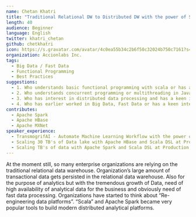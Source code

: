 ```yaml
---
name: Chetan Khatri
title: "Traditional Relational DW to Distributed DW with the power of Spark and Scala"
length: 40
audience: Beginner
language: English
twitter: khatri_chetan
github: chetkhatri
icon: https://s.gravatar.com/avatar/4c0ea55b34c2b6f50c32024b750c7161?s=80
organization: Accionlabs Inc.
tags:
  - Big Data / Fast Data
  - Functional Programming
  - Best Practices
suggestions:
  - 1. Who understands basic functional programming with scala or has an understanding of Java.
  - 2. Who understands concurrent programming or multithreading in Java / Scala.
  - 3. Who has interest in distributed data processing and has a keen interest in data scaling optimization.
  - 4. Who has earlier worked in Big Data, Fast Data or has a keen interest.
contributes:
  - Apache Spark
  - Apache HBase
  - Apache MXNet
speaker_experience:
  - TransmogrifAI - Automate Machine Learning Workflow with the power of Scala and Spark at massive scale. - Scala.IO 2018 Lyon, France.
  - Scaling 30 TB's of Data lake with Apache HBase and Scala DSL at Production. - HBaseConAsia 2018, Beijing - China.
  - Scaling TB's of data with Apache Spark and Scala DSL at Production - HKOSCon 2018
---
```

At the moment still, so many enterprise organizations are relying on the traditional relational data warehouse. Organization’s large amount of transactional data gets persisted in the relational data warehouse. Also for the purpose of analytics but with the tremendous growth of Data, need of high availability of analytical data for the business and obviously need of fast data processing. Organizations have started to think about “Re-engineering data platforms”.
 “Scala” and Apache Spark became very popular tools to build modern distributed analytical platforms.
